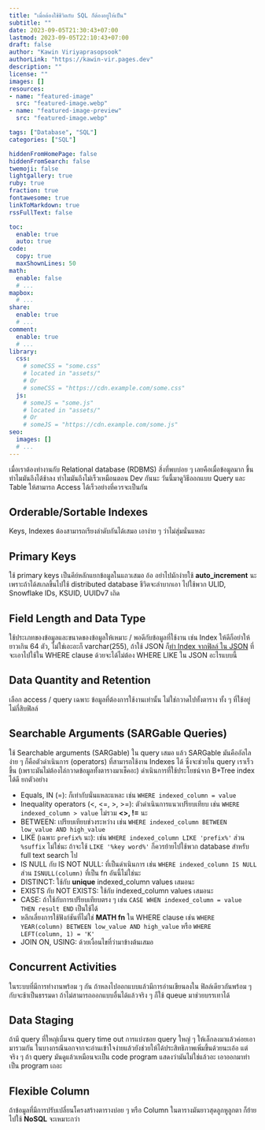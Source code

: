 ```yaml
---
title: "เมื่อต้องใช้ชีวิตกับ SQL ก็ต้องอยู่ให้เป็น"
subtitle: ""
date: 2023-09-05T21:30:43+07:00
lastmod: 2023-09-05T22:10:43+07:00
draft: false
author: "Kawin Viriyaprasopsook"
authorLink: "https://kawin-vir.pages.dev"
description: ""
license: ""
images: []
resources:
- name: "featured-image"
  src: "featured-image.webp"
- name: "featured-image-preview"
  src: "featured-image.webp"

tags: ["Database", "SQL"]
categories: ["SQL"]

hiddenFromHomePage: false
hiddenFromSearch: false
twemoji: false
lightgallery: true
ruby: true
fraction: true
fontawesome: true
linkToMarkdown: true
rssFullText: false

toc:
  enable: true
  auto: true
code:
  copy: true
  maxShownLines: 50
math:
  enable: false
  # ...
mapbox:
  # ...
share:
  enable: true
  # ...
comment:
  enable: true
  # ...
library:
  css:
    # someCSS = "some.css"
    # located in "assets/"
    # Or
    # someCSS = "https://cdn.example.com/some.css"
  js:
    # someJS = "some.js"
    # located in "assets/"
    # Or
    # someJS = "https://cdn.example.com/some.js"
seo:
  images: []
  # ...
---
```


เมื่อเราต้องทำงานกับ Relational database (RDBMS) สิ่งที่พบบ่อย ๆ เลยคือเมื่อข้อมูลมาก ขึ้นทำไมมันถึงได้ช้าลง ทำไมมันถึงไม่เร็วเหมือนตอน Dev กันนะ วันนี้มาดูวิธีออกแบบ Query และ Table ให้สามารถ Access ได้เร็วอย่างที่ควรจะเป็นกัน

<!--more-->

## Orderable/Sortable Indexes
Keys, Indexes ต้องสามารถเรียงลำดับกันได้เสมอ เอาง่าย ๆ ว่าไม่สุ่มนั่นแหละ

## Primary Keys
ใช้ primary keys เป็นคีย์หลักแยกข้อมูลในแถวเสมอ อ้อ อย่าไปมักง่ายใช้ **auto_increment** นะ เพราะถ้าได้สเกลขึ้นไปใช้ distributed database ชีวิตจะลำบากเอา ไปใช้พวก ULID, Snowflake IDs, KSUID, UUIDv7 เถิด

## Field Length and Data Type
ใช้ประเภทของข้อมูลและขนาดของข้อมูลให้เหมาะ / พอดีกับข้อมูลที่ใช้งาน เช่น Index ให้ดีก็อย่าให้ยาวเกิน 64 ตัว, ไม่ใช่เอะอะก็ varchar(255), ถ้าใช้ JSON ก็[ทำ Index จากฟิลล์ ใน JSON](https://www.postgresql.org/docs/current/datatype-json.html#JSON-INDEXING) ที่จะเอาไปใช้ใน WHERE clause ด้วยจะได้ไม่ต้อง WHERE LIKE ใน JSON อะไรแบบนี้

## Data Quantity and Retention
เลือก access / query เฉพาะ ข้อมูลที่ต้องการใช้งานเท่านั้น ไม่ใช่กวาดไปทั้งตาราง ทั้ง ๆ ที่ใช้อยู่ไม่กี่สิบฟิลล์

## Searchable Arguments (SARGable Queries)
ใช้ Searchable arguments (SARGable) ใน query เสมอ แล้ว SARGable มันคืออัลไล ง่าย ๆ ก็คือตัวดำเนินการ (operators) ที่สามารถใช้งาน Indexes ได้ ซึ่งจะช่วยใน query เราเร็วขึ้น (เพราะมันไม่ต้องไล่กวาดข้อมูลทั้งตารางมาเช็คอะ) ดำเนินการที่ใช้ประโยชน์จาก B+Tree index ได้ดี ยกตัวอย่าง
  - Equals, IN (=): ก็เท่ากับนั่นแหละแหละ เช่น `WHERE indexed_column = value`
  - Inequality operators (<, <=, >, >=): ตัวดำเนินการแนวเปรียบเทียบ เช่น `WHERE indexed_column > value` ไม่รวม **<>, !=** นะ
  - BETWEEN: เปรียบเทียบช่วงระหว่าง เช่น `WHERE indexed_column BETWEEN low_value AND high_value`
  - LIKE (เฉพาะ `prefix%` นะ): เช่น `WHERE indexed_column LIKE 'prefix%'` ส่วน `%suffix` ไม่ใช่นะ ถ้าจะใช้ `LIKE '%key word%'` ก็ควรย้ายไปใช้พวก database สำหรับ full text search ไป
  - IS NULL กับ IS NOT NULL: ที่เป็นดำเนินการ เช่น `WHERE indexed_column IS NULL` ส่วน `ISNULL(column)` ที่เป็น fn อันนี้ไม่ใช่นะ
  - DISTINCT: ใช้กับ **unique** indexed_column values เสมอนะ
  - EXISTS กับ NOT EXISTS: ใช้กับ indexed_column values เสมอนะ
  - CASE: ถ้าใช้กับการเปรียบเทียบตรง ๆ เช่น `CASE WHEN indexed_column = value THEN result END` เป็นใช้ได้
  - หลีกเลี่ยงการใช้ฟังก์ชันที่ไม่ใช่ **MATH fn** ใน WHERE clause เช่น `WHERE YEAR(column) BETWEEN low_value AND high_value` หรือ `WHERE LEFT(column, 1) = 'K'`
  - JOIN ON, USING: ด้วยเงื่อนไขที่ว่ามาข้างต้นเสมอ

## Concurrent Activities
ในระบบที่มีการทำงานพร้อม ๆ กัน ถ้าหลงไปออกแบบแล้วมีการอ่านเขียนลงใน ฟิลล์เดียวกันพร้อม ๆ กับจะช้าเป็นธรรมดา ถ้าไม่สามารถออกแบบอื่นได้แล้วจริง ๆ ก็ใช้ queue มาช่วยบรรเทาได้

## Data Staging
ถ้ามี query ที่ใหญ่เบิ้มจน query time out การแบ่งซอย query ใหญ่ ๆ ให้เล็กลงมาแล้วค่อยเอามารวมกัน ในบางกรณีนอกจากจะอ่านเข้าใจง่ายแล้วยังช่วยให้ได้ประสิทธิภาพเพิ่มขึ้นด้วยนะเอ้อ แต่จริง ๆ ถ้า query มันดูแล้วเหมือนจะเป็น code program แสดงว่ามันไม่ใช่แล้วอะ เอาออกมาทำเป็น program เถอะ

## Flexible Column
ถ้าข้อมูลที่มีการปรับเปลี่ยนโครงสร้างตารางบ่อย ๆ หรือ Column ในตารางมันยาวสุดลูกหูลูกตา ก็ย้ายไปใช้ **NoSQL** จะเหมาะกว่า